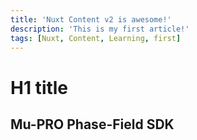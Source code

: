 ```yaml
---
title: 'Nuxt Content v2 is awesome!'
description: 'This is my first article!'
tags: [Nuxt, Content, Learning, first]
---
```

# H1 title

## Mu-PRO Phase-Field SDK